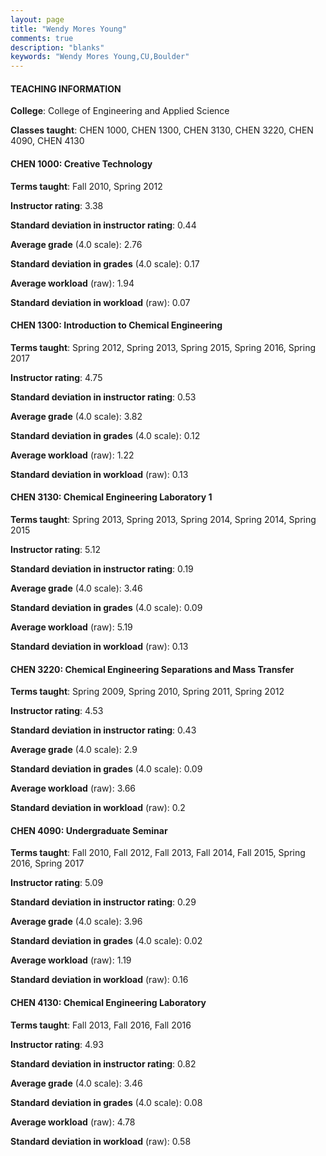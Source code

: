 ```yaml
---
layout: page
title: "Wendy Mores Young" 
comments: true
description: "blanks"
keywords: "Wendy Mores Young,CU,Boulder"
---
```

<head>
<script src="https://ajax.googleapis.com/ajax/libs/jquery/2.1.3/jquery.min.js"></script>
<script src="https://dl.dropboxusercontent.com/s/pc42nxpaw1ea4o9/highcharts.js?dl=0"></script>
<!-- <script src="../assets/js/highcharts.js"></script> -->
<style type="text/css">@font-face {
	font-family: "Bebas Neue";
	src: url(https://www.filehosting.org/file/details/544349/BebasNeue Regular.otf) format("opentype");
	}
	h1.Bebas { 
		font-family: "Bebas Neue", Verdana, Tahoma;
	}
</style>
</head>
	   
#### TEACHING INFORMATION

**College**: College of Engineering and Applied Science

**Classes taught**: CHEN 1000, CHEN 1300, CHEN 3130, CHEN 3220, CHEN 4090, CHEN 4130

#### CHEN 1000: Creative Technology

**Terms taught**: Fall 2010, Spring 2012

**Instructor rating**: 3.38

**Standard deviation in instructor rating**: 0.44

**Average grade** (4.0 scale): 2.76

**Standard deviation in grades** (4.0 scale): 0.17

**Average workload** (raw): 1.94

**Standard deviation in workload** (raw): 0.07

#### CHEN 1300: Introduction to Chemical Engineering

**Terms taught**: Spring 2012, Spring 2013, Spring 2015, Spring 2016, Spring 2017

**Instructor rating**: 4.75

**Standard deviation in instructor rating**: 0.53

**Average grade** (4.0 scale): 3.82

**Standard deviation in grades** (4.0 scale): 0.12

**Average workload** (raw): 1.22

**Standard deviation in workload** (raw): 0.13

#### CHEN 3130: Chemical Engineering Laboratory 1

**Terms taught**: Spring 2013, Spring 2013, Spring 2014, Spring 2014, Spring 2015

**Instructor rating**: 5.12

**Standard deviation in instructor rating**: 0.19

**Average grade** (4.0 scale): 3.46

**Standard deviation in grades** (4.0 scale): 0.09

**Average workload** (raw): 5.19

**Standard deviation in workload** (raw): 0.13

#### CHEN 3220: Chemical Engineering Separations and Mass Transfer

**Terms taught**: Spring 2009, Spring 2010, Spring 2011, Spring 2012

**Instructor rating**: 4.53

**Standard deviation in instructor rating**: 0.43

**Average grade** (4.0 scale): 2.9

**Standard deviation in grades** (4.0 scale): 0.09

**Average workload** (raw): 3.66

**Standard deviation in workload** (raw): 0.2

#### CHEN 4090: Undergraduate Seminar

**Terms taught**: Fall 2010, Fall 2012, Fall 2013, Fall 2014, Fall 2015, Spring 2016, Spring 2017

**Instructor rating**: 5.09

**Standard deviation in instructor rating**: 0.29

**Average grade** (4.0 scale): 3.96

**Standard deviation in grades** (4.0 scale): 0.02

**Average workload** (raw): 1.19

**Standard deviation in workload** (raw): 0.16

#### CHEN 4130: Chemical Engineering Laboratory

**Terms taught**: Fall 2013, Fall 2016, Fall 2016

**Instructor rating**: 4.93

**Standard deviation in instructor rating**: 0.82

**Average grade** (4.0 scale): 3.46

**Standard deviation in grades** (4.0 scale): 0.08

**Average workload** (raw): 4.78

**Standard deviation in workload** (raw): 0.58

